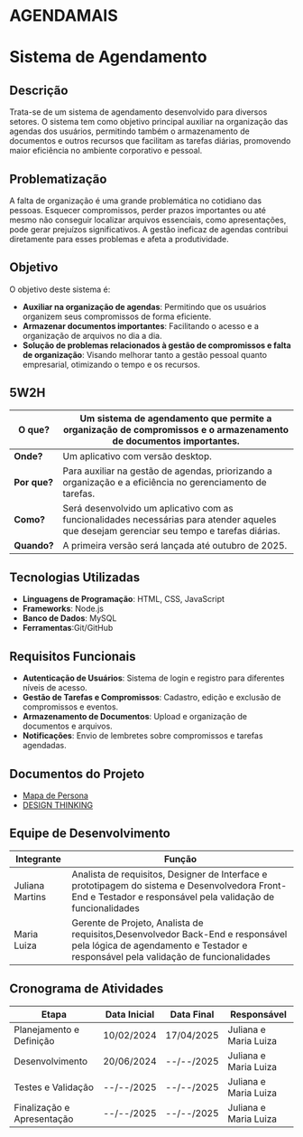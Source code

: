 # AGENDAMAIS
# Sistema de Agendamento 
## Descrição
Trata-se de um sistema de agendamento desenvolvido para diversos setores. O sistema tem como objetivo principal auxiliar na organização das agendas dos usuários, permitindo também o armazenamento de documentos e outros recursos que facilitam as tarefas diárias, promovendo maior eficiência no ambiente corporativo e pessoal.

## Problematização
A falta de organização é uma grande problemática no cotidiano das pessoas. Esquecer compromissos, perder prazos importantes ou até mesmo não conseguir localizar arquivos essenciais, como apresentações, pode gerar prejuízos significativos. A gestão ineficaz de agendas contribui diretamente para esses problemas e afeta a produtividade.

## Objetivo
O objetivo deste sistema é:
- **Auxiliar na organização de agendas**: Permitindo que os usuários organizem seus compromissos de forma eficiente.
- **Armazenar documentos importantes**: Facilitando o acesso e a organização de arquivos no dia a dia.
- **Solução de problemas relacionados à gestão de compromissos e falta de organização**: Visando melhorar tanto a gestão pessoal quanto empresarial, otimizando o tempo e os recursos.

## 5W2H

| **O que?**    | Um sistema de agendamento que permite a organização de compromissos e o armazenamento de documentos importantes. |
|---------------|---------------------------------------------------------------------------------------------------------------|
| **Onde?**     | Um aplicativo com versão desktop.                                                                            |
| **Por que?**  | Para auxiliar na gestão de agendas, priorizando a organização e a eficiência no gerenciamento de tarefas.    |
| **Como?**     | Será desenvolvido um aplicativo com as funcionalidades necessárias para atender aqueles que desejam gerenciar seu tempo e tarefas diárias. |
| **Quando?**   | A primeira versão será lançada até outubro de 2025.                                                           |

## Tecnologias Utilizadas
- **Linguagens de Programação**: HTML, CSS, JavaScript
- **Frameworks**: Node.js
- **Banco de Dados**: MySQL
- **Ferramentas**:Git/GitHub

## Requisitos Funcionais
- **Autenticação de Usuários**: Sistema de login e registro para diferentes níveis de acesso.
- **Gestão de Tarefas e Compromissos**: Cadastro, edição e exclusão de compromissos e eventos.
- **Armazenamento de Documentos**: Upload e organização de documentos e arquivos.
- **Notificações**: Envio de lembretes sobre compromissos e tarefas agendadas.

## Documentos do Projeto
- [Mapa de Persona](https://www.canva.com/design/DAGkDC8dxVU/L9Qt_DK2RBim2wlQ-YTPgw/edit?utm_content=DAGkDC8dxVU&utm_campaign=designshare&utm_medium=link2&utm_source=sharebutton)
- [DESIGN THINKING](https://www.canva.com/design/DAGiFfq5ODo/YyBUHJKX1UYDetRk8CKI-g/edit?utm_content=DAGiFfq5ODo&utm_campaign=designshare&utm_medium=link2&utm_source=sharebutton)

## Equipe de Desenvolvimento

| Integrante       | Função                                                                 |
|------------------|------------------------------------------------------------------------|
| Juliana Martins  | Analista de requisitos, Designer de Interface e prototipagem do sistema e Desenvolvedora Front-End e Testador e responsável pela validação de funcionalidades |
| Maria Luiza      | Gerente de Projeto, Analista de requisitos,Desenvolvedor Back-End e responsável pela lógica de agendamento e Testador e responsável pela validação de funcionalidades       |



## Cronograma de Atividades
| Etapa                    | Data Inicial  | Data Final    | Responsável |
|--------------------------|---------------|---------------|-------------|
| Planejamento e Definição | 10/02/2024    | 17/04/2025    | Juliana e Maria Luiza      |
| Desenvolvimento          | 20/06/2024    | --/--/2025    |Juliana e Maria Luiza       |
| Testes e Validação       | --/--/2025    | --/--/2025    |Juliana e Maria Luiza      |
| Finalização e Apresentação | --/--/2025  | --/--/2025    |Juliana e Maria Luiza   |

                                                       


   
